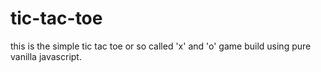 # tic-tac-toe
this is the simple tic tac toe or so called 'x' and 'o' game build using pure vanilla javascript.
